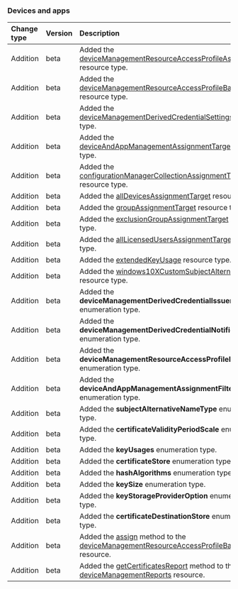 ### Devices and apps

| **Change type** | **Version** | **Description** |
|:---|:---|:---|
|Addition|beta|Added the [deviceManagementResourceAccessProfileAssignment](https://docs.microsoft.com/en-us/graph/api/resources/intune-deviceManagementResourceAccessProfileAssignment?view=graph-rest-beta) resource type.|
|Addition|beta|Added the [deviceManagementResourceAccessProfileBase](https://docs.microsoft.com/en-us/graph/api/resources/intune-deviceManagementResourceAccessProfileBase?view=graph-rest-beta) resource type.|
|Addition|beta|Added the [deviceManagementDerivedCredentialSettings](https://docs.microsoft.com/en-us/graph/api/resources/intune-deviceManagementDerivedCredentialSettings?view=graph-rest-beta) resource type.|
|Addition|beta|Added the [deviceAndAppManagementAssignmentTarget](https://docs.microsoft.com/en-us/graph/api/resources/intune-deviceAndAppManagementAssignmentTarget?view=graph-rest-beta) resource type.|
|Addition|beta|Added the [configurationManagerCollectionAssignmentTarget](https://docs.microsoft.com/en-us/graph/api/resources/intune-configurationManagerCollectionAssignmentTarget?view=graph-rest-beta) resource type.|
|Addition|beta|Added the [allDevicesAssignmentTarget](https://docs.microsoft.com/en-us/graph/api/resources/intune-allDevicesAssignmentTarget?view=graph-rest-beta) resource type.|
|Addition|beta|Added the [groupAssignmentTarget](https://docs.microsoft.com/en-us/graph/api/resources/intune-groupAssignmentTarget?view=graph-rest-beta) resource type.|
|Addition|beta|Added the [exclusionGroupAssignmentTarget](https://docs.microsoft.com/en-us/graph/api/resources/intune-exclusionGroupAssignmentTarget?view=graph-rest-beta) resource type.|
|Addition|beta|Added the [allLicensedUsersAssignmentTarget](https://docs.microsoft.com/en-us/graph/api/resources/intune-allLicensedUsersAssignmentTarget?view=graph-rest-beta) resource type.|
|Addition|beta|Added the [extendedKeyUsage](https://docs.microsoft.com/en-us/graph/api/resources/intune-extendedKeyUsage?view=graph-rest-beta) resource type.|
|Addition|beta|Added the [windows10XCustomSubjectAlternativeName](https://docs.microsoft.com/en-us/graph/api/resources/intune-windows10XCustomSubjectAlternativeName?view=graph-rest-beta) resource type.|
|Addition|beta|Added the **deviceManagementDerivedCredentialIssuer** enumeration type.|
|Addition|beta|Added the **deviceManagementDerivedCredentialNotificationType** enumeration type.|
|Addition|beta|Added the **deviceManagementResourceAccessProfileIntent** enumeration type.|
|Addition|beta|Added the **deviceAndAppManagementAssignmentFilterType** enumeration type.|
|Addition|beta|Added the **subjectAlternativeNameType** enumeration type.|
|Addition|beta|Added the **certificateValidityPeriodScale** enumeration type.|
|Addition|beta|Added the **keyUsages** enumeration type.|
|Addition|beta|Added the **certificateStore** enumeration type.|
|Addition|beta|Added the **hashAlgorithms** enumeration type.|
|Addition|beta|Added the **keySize** enumeration type.|
|Addition|beta|Added the **keyStorageProviderOption** enumeration type.|
|Addition|beta|Added the **certificateDestinationStore** enumeration type.|
|Addition|beta|Added the [assign](https://docs.microsoft.com/en-us/graph/api/intune-deviceManagementResourceAccessProfileBase-assign?view=graph-rest-beta) method to the [deviceManagementResourceAccessProfileBase](https://docs.microsoft.com/en-us/graph/api/resources/intune-deviceManagementResourceAccessProfileBase?view=graph-rest-beta) resource.|
|Addition|beta|Added the [getCertificatesReport](https://docs.microsoft.com/en-us/graph/api/intune-deviceManagementReports-getCertificatesReport?view=graph-rest-beta) method to the [deviceManagementReports](https://docs.microsoft.com/en-us/graph/api/resources/intune-deviceManagementReports?view=graph-rest-beta) resource.|
